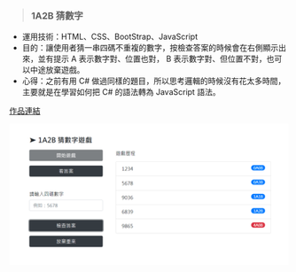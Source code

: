 > ### 1A2B 猜數字

* 運用技術：HTML、CSS、BootStrap、JavaScript
* 目的：讓使用者猜一串四碼不重複的數字，按檢查答案的時候會在右側顯示出來，並有提示 A 表示數字對、位置也對， B 表示數字對、但位置不對，也可以中途放棄遊戲。
* 心得：之前有用 C# 做過同樣的題目，所以思考邏輯的時候沒有花太多時間，主要就是在學習如何把 C# 的語法轉為 JavaScript 語法。

[作品連結](https://papersblog.azurewebsites.net/GuessNumber/)

![Foo](https://raw.githubusercontent.com/paperhuang/BuildSchool-Front-End/master/Pictures/GuessNumberhtml.png "1A2B 猜數字")